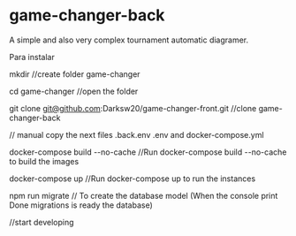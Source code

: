 # game-changer-back

A simple and also very complex tournament automatic diagramer.

Para instalar

mkdir //create folder game-changer

cd game-changer //open the folder

git clone git@github.com:Darksw20/game-changer-front.git //clone game-changer-back

// manual copy the next files .back.env .env and docker-compose.yml

docker-compose build --no-cache //Run docker-compose build --no-cache to build the images

docker-compose up //Run docker-compose up to run the instances

npm run migrate // To create the database model (When the console print Done migrations is ready the database)

//start developing
